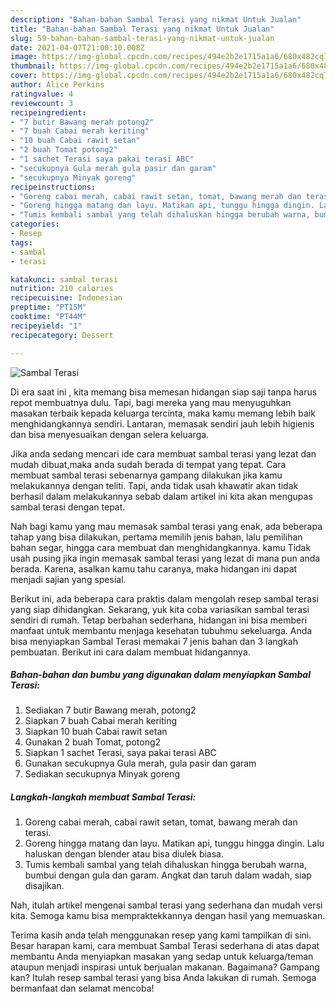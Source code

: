 ```yaml
---
description: "Bahan-bahan Sambal Terasi yang nikmat Untuk Jualan"
title: "Bahan-bahan Sambal Terasi yang nikmat Untuk Jualan"
slug: 59-bahan-bahan-sambal-terasi-yang-nikmat-untuk-jualan
date: 2021-04-07T21:00:10.008Z
image: https://img-global.cpcdn.com/recipes/494e2b2e1715a1a6/680x482cq70/sambal-terasi-foto-resep-utama.jpg
thumbnail: https://img-global.cpcdn.com/recipes/494e2b2e1715a1a6/680x482cq70/sambal-terasi-foto-resep-utama.jpg
cover: https://img-global.cpcdn.com/recipes/494e2b2e1715a1a6/680x482cq70/sambal-terasi-foto-resep-utama.jpg
author: Alice Perkins
ratingvalue: 4
reviewcount: 3
recipeingredient:
- "7 butir Bawang merah potong2"
- "7 buah Cabai merah keriting"
- "10 buah Cabai rawit setan"
- "2 buah Tomat potong2"
- "1 sachet Terasi saya pakai terasi ABC"
- "secukupnya Gula merah gula pasir dan garam"
- "secukupnya Minyak goreng"
recipeinstructions:
- "Goreng cabai merah, cabai rawit setan, tomat, bawang merah dan terasi."
- "Goreng hingga matang dan layu. Matikan api, tunggu hingga dingin. Lalu haluskan dengan blender atau bisa diulek biasa."
- "Tumis kembali sambal yang telah dihaluskan hingga berubah warna, bumbui dengan gula dan garam. Angkat dan taruh dalam wadah, siap disajikan."
categories:
- Resep
tags:
- sambal
- terasi

katakunci: sambal terasi 
nutrition: 210 calories
recipecuisine: Indonesian
preptime: "PT15M"
cooktime: "PT44M"
recipeyield: "1"
recipecategory: Dessert

---
```



![Sambal Terasi](https://img-global.cpcdn.com/recipes/494e2b2e1715a1a6/680x482cq70/sambal-terasi-foto-resep-utama.jpg)

Di era  saat ini , kita memang bisa memesan hidangan siap saji tanpa harus repot membuatnya dulu. Tapi, bagi mereka yang mau menyuguhkan masakan terbaik kepada keluarga tercinta, maka kamu memang lebih baik menghidangkannya sendiri. Lantaran, memasak sendiri jauh lebih higienis dan bisa menyesuaikan dengan selera keluarga.

Jika anda sedang mencari ide cara membuat sambal terasi yang lezat dan mudah dibuat,maka anda sudah berada di tempat yang tepat. Cara membuat sambal terasi  sebenarnya gampang dilakukan jika kamu melakukannya dengan teliti. Tapi, anda tidak usah khawatir akan tidak berhasil dalam melakukannya 
sebab dalam artikel ini kita akan mengupas sambal terasi dengan tepat.  



Nah bagi kamu yang mau memasak sambal terasi yang enak, ada beberapa tahap yang bisa dilakukan, pertama memilih jenis bahan, lalu pemilihan bahan segar, hingga cara membuat dan menghidangkannya. kamu Tidak usah pusing jika ingin memasak sambal terasi yang lezat di mana pun anda berada. Karena, asalkan kamu  tahu caranya, maka hidangan ini dapat menjadi sajian yang spesial.

Berikut ini, ada beberapa cara praktis  dalam mengolah resep sambal terasi yang siap dihidangkan. Sekarang, yuk kita coba variasikan sambal terasi sendiri di rumah. Tetap berbahan sederhana, hidangan ini bisa memberi manfaat untuk membantu menjaga kesehatan tubuhmu sekeluarga. Anda bisa menyiapkan Sambal Terasi memakai 7 jenis bahan dan 3 langkah pembuatan. Berikut ini cara dalam membuat hidangannya.

<!--inarticleads1-->

##### Bahan-bahan dan bumbu yang digunakan dalam menyiapkan Sambal Terasi:

1. Sediakan 7 butir Bawang merah, potong2
1. Siapkan 7 buah Cabai merah keriting
1. Siapkan 10 buah Cabai rawit setan
1. Gunakan 2 buah Tomat, potong2
1. Siapkan 1 sachet Terasi, saya pakai terasi ABC
1. Gunakan secukupnya Gula merah, gula pasir dan garam
1. Sediakan secukupnya Minyak goreng




<!--inarticleads2-->

##### Langkah-langkah membuat Sambal Terasi:

1. Goreng cabai merah, cabai rawit setan, tomat, bawang merah dan terasi.
1. Goreng hingga matang dan layu. Matikan api, tunggu hingga dingin. Lalu haluskan dengan blender atau bisa diulek biasa.
1. Tumis kembali sambal yang telah dihaluskan hingga berubah warna, bumbui dengan gula dan garam. Angkat dan taruh dalam wadah, siap disajikan.




Nah, itulah artikel mengenai  sambal terasi  yang sederhana dan mudah versi kita. Semoga kamu bisa mempraktekkannya dengan hasil yang memuaskan. 

Terima kasih anda telah menggunakan resep yang kami tampilkan di sini. Besar harapan kami, cara membuat  Sambal Terasi sederhana di atas dapat membantu Anda menyiapkan masakan yang sedap untuk keluarga/teman ataupun menjadi inspirasi untuk berjualan makanan. Bagaimana? Gampang kan? Itulah resep sambal terasi yang bisa Anda lakukan di rumah. Semoga bermanfaat dan selamat mencoba!

